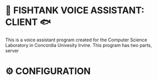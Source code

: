 
# 🐠 FISHTANK VOICE ASSISTANT: CLIENT 🐟

This is a voice assistant program created for the Computer Science Laboratory in Concordia Univesity Irvine.
This program has two parts, server



# ⚙️ CONFIGURATION


